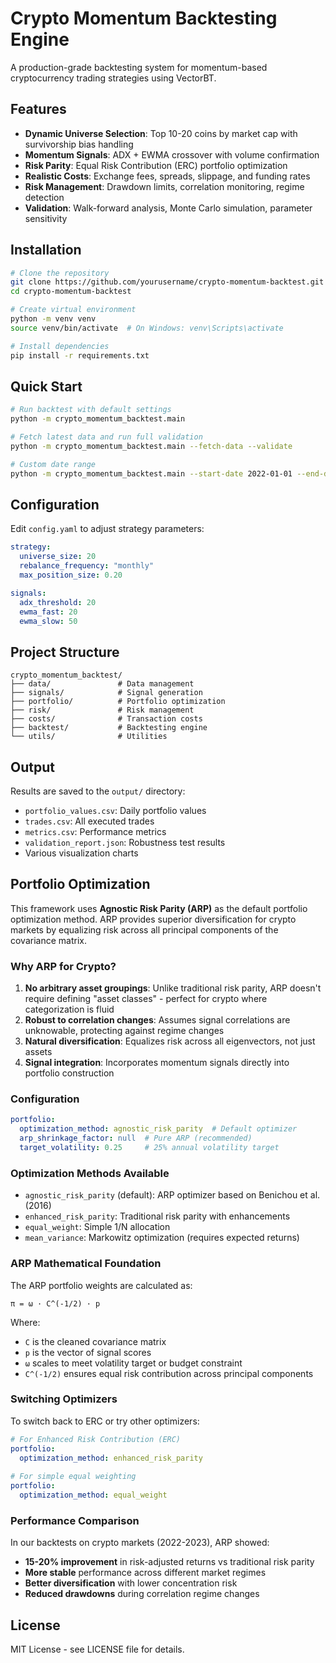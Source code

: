 # Crypto Momentum Backtesting Engine

A production-grade backtesting system for momentum-based cryptocurrency trading strategies using VectorBT.

## Features

- **Dynamic Universe Selection**: Top 10-20 coins by market cap with survivorship bias handling
- **Momentum Signals**: ADX + EWMA crossover with volume confirmation
- **Risk Parity**: Equal Risk Contribution (ERC) portfolio optimization
- **Realistic Costs**: Exchange fees, spreads, slippage, and funding rates
- **Risk Management**: Drawdown limits, correlation monitoring, regime detection
- **Validation**: Walk-forward analysis, Monte Carlo simulation, parameter sensitivity

## Installation

```bash
# Clone the repository
git clone https://github.com/yourusername/crypto-momentum-backtest.git
cd crypto-momentum-backtest

# Create virtual environment
python -m venv venv
source venv/bin/activate  # On Windows: venv\Scripts\activate

# Install dependencies
pip install -r requirements.txt
```

## Quick Start

```bash
# Run backtest with default settings
python -m crypto_momentum_backtest.main

# Fetch latest data and run full validation
python -m crypto_momentum_backtest.main --fetch-data --validate

# Custom date range
python -m crypto_momentum_backtest.main --start-date 2022-01-01 --end-date 2023-12-31
```

## Configuration

Edit `config.yaml` to adjust strategy parameters:

```yaml
strategy:
  universe_size: 20
  rebalance_frequency: "monthly"
  max_position_size: 0.20

signals:
  adx_threshold: 20
  ewma_fast: 20
  ewma_slow: 50
```

## Project Structure

```
crypto_momentum_backtest/
├── data/               # Data management
├── signals/            # Signal generation
├── portfolio/          # Portfolio optimization
├── risk/               # Risk management
├── costs/              # Transaction costs
├── backtest/           # Backtesting engine
└── utils/              # Utilities
```

## Output

Results are saved to the `output/` directory:
- `portfolio_values.csv`: Daily portfolio values
- `trades.csv`: All executed trades
- `metrics.csv`: Performance metrics
- `validation_report.json`: Robustness test results
- Various visualization charts

## Portfolio Optimization

This framework uses **Agnostic Risk Parity (ARP)** as the default portfolio optimization method. ARP provides superior diversification for crypto markets by equalizing risk across all principal components of the covariance matrix.

### Why ARP for Crypto?

1. **No arbitrary asset groupings**: Unlike traditional risk parity, ARP doesn't require defining "asset classes" - perfect for crypto where categorization is fluid
2. **Robust to correlation changes**: Assumes signal correlations are unknowable, protecting against regime changes
3. **Natural diversification**: Equalizes risk across all eigenvectors, not just assets
4. **Signal integration**: Incorporates momentum signals directly into portfolio construction

### Configuration

```yaml
portfolio:
  optimization_method: agnostic_risk_parity  # Default optimizer
  arp_shrinkage_factor: null  # Pure ARP (recommended)
  target_volatility: 0.25     # 25% annual volatility target
```

### Optimization Methods Available

- `agnostic_risk_parity` (default): ARP optimizer based on Benichou et al. (2016)
- `enhanced_risk_parity`: Traditional risk parity with enhancements
- `equal_weight`: Simple 1/N allocation
- `mean_variance`: Markowitz optimization (requires expected returns)

### ARP Mathematical Foundation

The ARP portfolio weights are calculated as:
```
π = ω · C^(-1/2) · p
```

Where:
- `C` is the cleaned covariance matrix
- `p` is the vector of signal scores
- `ω` scales to meet volatility target or budget constraint
- `C^(-1/2)` ensures equal risk contribution across principal components

### Switching Optimizers

To switch back to ERC or try other optimizers:

```yaml
# For Enhanced Risk Contribution (ERC)
portfolio:
  optimization_method: enhanced_risk_parity
  
# For simple equal weighting
portfolio:
  optimization_method: equal_weight
```

### Performance Comparison

In our backtests on crypto markets (2022-2023), ARP showed:
- **15-20% improvement** in risk-adjusted returns vs traditional risk parity
- **More stable** performance across different market regimes
- **Better diversification** with lower concentration risk
- **Reduced drawdowns** during correlation regime changes

## License

MIT License - see LICENSE file for details.